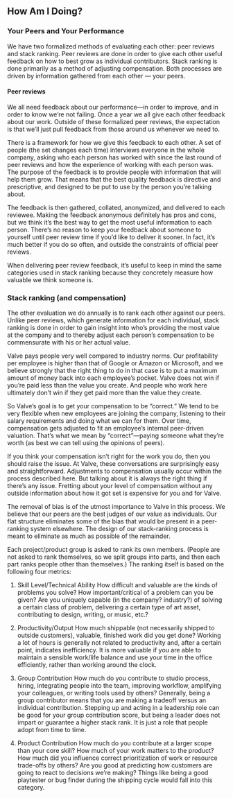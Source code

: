 ## How Am I Doing?

### Your Peers and Your Performance

We have two formalized methods of evaluating each other: peer reviews and stack ranking. Peer reviews are done in order to give each other useful feedback on how to best grow as individual contributors. Stack ranking is done primarily as a method of adjusting compensation. Both processes are driven by information gathered from each other — your peers.

#### Peer reviews

We all need feedback about our performance—in order to improve, and in order to know we’re not failing. Once a year we all give each other feedback about our work.  Outside of these formalized peer reviews, the expectation is that we’ll just pull feedback from those around us whenever we need to.

There is a framework for how we give this feedback to each other. A set of people (the set changes each time) interviews everyone in the whole company, asking who each person has worked with since the last round of peer reviews and how the experience of working with each person was. The purpose of the feedback is to provide people with information that will help them grow. That means that the best quality feedback is directive and prescriptive, and designed to be put to use by the person you’re talking about.

The feedback is then gathered, collated, anonymized, and delivered to each reviewee. Making the feedback anonymous definitely has pros and cons, but we think it’s the best way to get the most useful information to each person. There’s no reason to keep your feedback about someone to yourself until peer review time if you’d like to deliver it sooner. In fact, it’s much better if you do so often, and outside the constraints of official peer reviews.

When delivering peer review feedback, it’s useful to keep in mind the same categories used in stack ranking because they concretely measure how valuable we think someone is.


### Stack ranking (and compensation)

The other evaluation we do annually is to rank each other against our peers. Unlike peer reviews, which generate information for each individual, stack ranking is done in order to gain insight into who’s providing the most value at the company and to thereby adjust each person’s compensation to be commensurate with his or her actual value.

Valve pays people very well compared to industry norms.  Our profitability per employee is higher than that of Google or Amazon or Microsoft, and we believe strongly that the right thing to do in that case is to put a maximum amount of money back into each employee’s pocket. Valve does not win if you’re paid less than the value you create.  And people who work here ultimately don’t win if they get paid more than the value they create.

So Valve’s goal is to get your compensation to be “correct.” We tend to be very flexible when new employees are joining the company, listening to their salary requirements and doing what we can for them. Over time, compensation gets adjusted to fit an employee’s internal peer-driven valuation.  That’s what we mean by “correct”—paying someone what they’re worth (as best we can tell using the opinions of peers).

  If you think your compensation isn’t right for the work you do, then you should raise the issue. At Valve, these conversations are surprisingly easy and straightforward. Adjustments to compensation usually occur within the process described here. But talking about it is always the right thing if there’s any issue. Fretting about your level of compensation without any outside information about how it got set is expensive for you and for Valve.

The removal of bias is of the utmost importance to Valve in this process. We believe that our peers are the best judges of our value as individuals. Our flat structure eliminates some of the bias that would be present in a peer-ranking system elsewhere. The design of our stack-ranking process is meant to eliminate as much as possible of the remainder.

Each project/product group is asked to rank its own members. (People are not asked to rank themselves, so we split groups into parts, and then each part ranks people other than themselves.) The ranking itself is based on the following four metrics:

  1. Skill Level/Technical Ability
  How difficult and valuable are the kinds of problems you solve? How important/critical of a problem can you be given? Are you uniquely capable (in the company?  industry?) of solving a certain class of problem, delivering a certain type of art asset, contributing to design, writing, or music, etc.?

  2. Productivity/Output
How much shippable (not necessarily shipped to outside customers), valuable, finished work did you get done?  Working a lot of hours is generally not related to productivity and, after a certain point, indicates inefficiency.  It is more valuable if you are able to maintain a sensible work/life balance and use your time in the office efficiently, rather than working around the clock.

  3. Group Contribution
  How much do you contribute to studio process, hiring, integrating people into the team, improving workflow, amplifying your colleagues, or writing tools used by others? Generally, being a group contributor means that you are making a tradeoff versus an individual contribution. Stepping up and acting in a leadership role can be good for your group contribution score, but being a leader does not impart or guarantee a higher stack rank. It is just a role that people adopt from time to time.

  4. Product Contribution
  How much do you contribute at a larger scope than your core skill? How much of your work matters to the product?  How much did you influence correct prioritization of work or resource trade-offs by others? Are you good at predicting how customers are going to react to decisions we’re making? Things like being a good playtester or bug finder during the shipping cycle would fall into this category.

